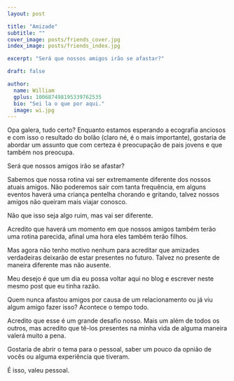 ```yaml
---
layout: post

title: "Amizade"
subtitle: ""
cover_image: posts/friends_cover.jpg
index_image: posts/friends_index.jpg

excerpt: "Será que nossos amigos irão se afastar?"

draft: false

author:
  name: William
  gplus: 100687498195339762535 
  bio: "Sei la o que por aqui."
  image: wi.jpg
---
```


Opa galera, tudo certo? Enquanto estamos esperando a ecografia anciosos e com isso o resultado do bolão (claro né, é o mais importante), gostaria de abordar um assunto que com certeza é preocupação de pais jovens e que também nos preocupa.

Será que nossos amigos irão se afastar?

Sabemos que nossa rotina vai ser extremamente diferente dos nossos atuais amigos. Não poderemos sair com tanta frequência, em alguns eventos haverá uma criança pentelha chorando e gritando, talvez nossos amigos não queiram mais viajar conosco.

Não que isso seja algo ruim, mas vai ser diferente.

Acredito que haverá um momento em que nossos amigos também terão uma rotina parecida, afinal uma hora eles também terão filhos. 

Mas agora não tenho motivo nenhum para acreditar que amizades verdadeiras deixarão de estar presentes no futuro. Talvez no presente de maneira diferente mas não ausente.

Meu desejo é que um dia eu possa voltar aqui no blog e escrever neste mesmo post que eu tinha razão.

Quem nunca afastou amigos por causa de um relacionamento ou já viu algum amigo fazer isso? Acontece o tempo todo. 

Acredito que esse é um grande desafio nosso. Mais um além de todos os outros, mas acredito que tê-los presentes na minha vida de alguma maneira valerá muito a pena.

Gostaria de abrir o tema para o pessoal, saber um pouco da opnião de vocês ou alguma experiência que tiveram.

É isso, valeu pessoal.